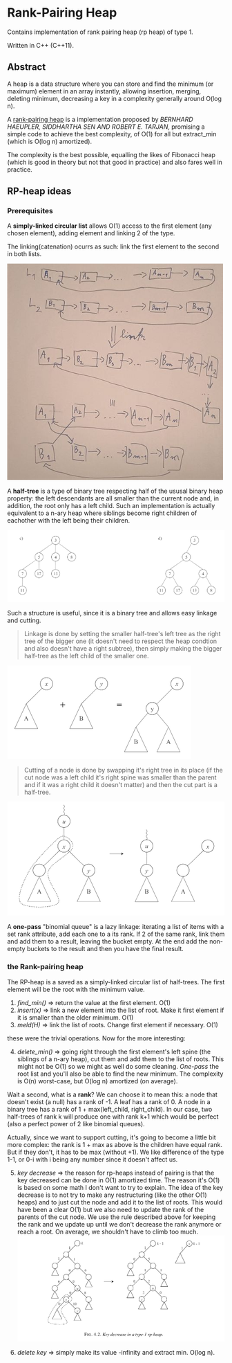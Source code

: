 # Rank-Pairing Heap

Contains implementation of rank pairing heap (rp heap) of type 1.

Written in C++ (C++11).

## Abstract

A heap is a data structure where you can store and find the minimum (or maximum) element in an array instantly, 
allowing insertion, merging, deleting minimum, decreasing a key in a complexity generally around O(log n). 

A [rank-pairing heap](https://oar.princeton.edu/bitstream/88435/pr1j53c/1/RankPairingHeaps.pdf) is a implementation 
proposed by *BERNHARD HAEUPLER, SIDDHARTHA SEN AND ROBERT E. TARJAN*, promising a simple code to achieve the best complexity, 
of O(1) for all but extract_min (which is O(log n) amortized).

The complexity is the best possible, equalling the likes of Fibonacci heap (which is good in theory but not that good in practice) 
and also fares well in practice.

## RP-heap ideas 

### Prerequisites

A **simply-linked circular list** allows O(1) access to the first element (any chosen element), adding element and linking 2 of the type.

The linking(catenation) ocurrs as such: link the first element to the second in both lists.

![list linking image](readmeImages/singlyLinkedLists.jpg)

A **half-tree** is a type of binary tree respecting half of the ususal binary heap property: the left descendants are all smaller than the current node and, in addition, the root only has a left child. Such an implementation is actually equivalent to a n-ary heap where siblings become right children of eachother with the left being their children.

![half-tree origins](readmeImages/heapToHalfTree.png)

Such a structure is useful, since it is a binary tree and allows easy linkage and cutting.

> Linkage is done by setting the smaller half-tree's left tree as the right tree of the bigger one (it doesn't need to respect the heap condtion and also doesn't have a right subtree), then simply making the bigger half-tree as the left child of the smaller one.

![half-tree linking](readmeImages/halfTreeLinking.png)

> Cutting of a node is done by swapping it's right tree in its place (if the cut node was a left child it's right spine was smaller than the parent and if it was a right child it doesn't matter) and then the cut part is a half-tree.

![half-tree cutting](readmeImages/halfTreeCutting.png)

A **one-pass** "binomial queue" is a lazy linkage: iterating a list of items with a set rank attribute, add each one to a its rank. If 2 of the same rank, link them and add them to a result, leaving the bucket empty. At the end add the non-empty buckets to the result and then you have the final result.

### the Rank-pairing heap

The RP-heap is a saved as a simply-linked circular list of half-trees. The first element will be the root with the minimum value.

1. *find_min()* => return the value at the first element. O(1)
2. *insert(x)* => link a new element into the list of root. Make it first element if it is smaller than the older minimum. O(1)
3. *meld(H)* => link the list of roots. Change first element if necessary. O(1)

these were the trivial operations. Now for the more interesting:

4. *delete_min()* => going right through the first element's left spine (the siblings of a n-ary heap), cut them and add them to the list of roots.
This might not be O(1) so we might as well do some cleaning. *One-pass* the root list and you'll also be able to find the new minimum. The complexity is O(n) worst-case, but O(log n) amortized (on average).

Wait a second, what is a **rank**? We can choose it to mean this: a node that doesn't exist (a null) has a rank of -1. A leaf has a rank of 0. A node in a binary tree has a rank of 1 + max(left_child, right_child). In our case, two half-trees of rank k will produce one with rank k+1 which would be perfect (also a perfect power of 2 like binomial queues).

Actually, since we want to support cutting, it's going to become a little bit more complex: the rank is 1 + max as above is the children have equal rank. But if they don't, it has to be max (without +1). We like difference of the type 1-1, or 0-i with i being any number since it doesn't affect us.

5. *key decrease* => the reason for rp-heaps instead of pairing is that the key decreased can be done in O(1) amortized time. The reason it's O(1) is based on some math I don't want to try to explain. The idea of the key decrease is to not try to make any restructuring (like the other O(1) heaps) and to just cut the node and add it to the list of roots. This would have been a clear O(1) but we also need to update the rank of the parents of the cut node. We use the rule described above for keeping the rank and we update up until we don't decrease the rank anymore or reach a root. On average, we shouldn't have to climb too much.
![key decrease example](readmeImages/rpHeapDecrease.png)

6. *delete key* => simply make its value -infinity and extract min. O(log n).



